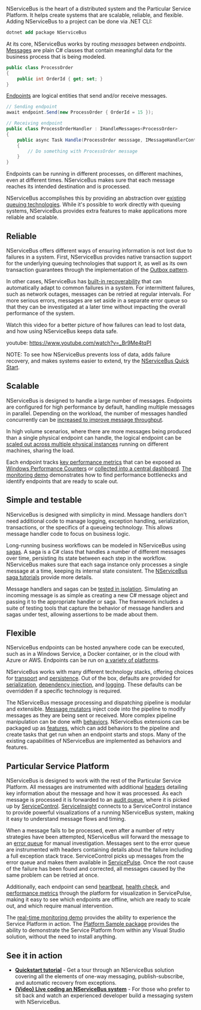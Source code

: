 NServiceBus is the heart of a distributed system and the Particular Service Platform. It helps create systems that are scalable, reliable, and flexible. Adding NServiceBus to a project can be done via .NET CLI:

```ps
dotnet add package NServiceBus
```

At its core, NServiceBus works by routing _messages_ between _endpoints_. [Messages](/nservicebus/concepts/glossary.md#message) are plain C# classes that contain meaningful data for the business process that is being modeled.

```csharp
public class ProcessOrder
{
    public int OrderId { get; set; }
}
```

[Endpoints](/nservicebus/concepts/glossary.md#endpoint) are logical entities that send and/or receive messages.

```csharp
// Sending endpoint
await endpoint.Send(new ProcessOrder { OrderId = 15 });

// Receiving endpoint
public class ProcessOrderHandler : IHandleMessages<ProcessOrder>
{
    public async Task Handle(ProcessOrder messsage, IMessageHandlerContext context)
    {
        // Do something with ProcessOrder message
    }
}
```

Endpoints can be running in different processes, on different machines, even at different times. NServiceBus makes sure that each message reaches its intended destination and is processed.

NServiceBus accomplishes this by providing an abstraction over [existing queuing technologies](/transports/). While it's possible to work directly with queuing systems, NServiceBus provides extra features to make applications more reliable and scalable.

## Reliable

NServiceBus offers different ways of ensuring information is not lost due to failures in a system. First, NServiceBus provides native transaction support for the underlying queuing technologies that support it, as well as its own transaction guarantees through the implementation of the [Outbox pattern](/nservicebus/outbox).

In other cases, NServiceBus has [built-in recoverability](/nservicebus/recoverability) that can automatically adapt to common failures in a system. For intermittent failures, such as network outages, messages can be retried at regular intervals. For more serious errors, messages are set aside in a separate error queue so that they can be investigated at a later time without impacting the overall performance of the system.

Watch this video for a better picture of how failures can lead to lost data, and how using NServiceBus keeps data safe.

youtube: https://www.youtube.com/watch?v=_Br9Me4tqPI

NOTE: To see how NServiceBus prevents loss of data, adds failure recovery, and makes systems easier to extend, try the [NServiceBus Quick Start](/tutorials/quickstart/).

## Scalable

NServiceBus is designed to handle a large number of messages. Endpoints are configured for high performance by default, handling multiple messages in parallel. Depending on the workload, the number of messages handled concurrently can be [increased to improve message throughput](/nservicebus/operations/tuning.md).

In high volume scenarios, where there are more messages being produced than a single physical endpoint can handle, the logical endpoint can be [scaled out across multiple physical instances](/nservicebus/scaling.md) running on different machines, sharing the load.

Each endpoint tracks [key performance metrics](/monitoring/metrics/definitions.md) that can be exposed as [Windows Performance Counters](/monitoring/metrics/performance-counters.md) or [collected into a central dashboard](/monitoring/metrics/in-servicepulse.md). [The monitoring demo](/tutorials/monitoring-demo/) demonstrates how to find performance bottlenecks and identify endpoints that are ready to scale out.

## Simple and testable

NServiceBus is designed with simplicity in mind. Message handlers don't need additional code to manage logging, exception handling, serialization, transactions, or the specifics of a queueing technology. This allows message handler code to focus on business logic.

Long-running business workflows can be modeled in NServiceBus using [sagas](/nservicebus/sagas/). A saga is a C# class that handles a number of different messages over time, persisting its state between each step in the workflow. NServiceBus makes sure that each saga instance only processes a single message at a time, keeping its internal state consistent. The [NServiceBus saga tutorials](/tutorials/nservicebus-sagas/) provide more details.

Message handlers and sagas can be [tested in isolation](/nservicebus/testing/). Simulating an incoming message is as simple as creating a new C# message object and passing it to the appropriate handler or saga. The framework includes a suite of testing tools that capture the behavior of message handlers and sagas under test, allowing assertions to be made about them.

## Flexible

NServiceBus endpoints can be hosted anywhere code can be executed, such as in a Windows Service, a Docker container, or in the cloud with Azure or AWS. Endpoints can be run on [a variety of platforms](/nservicebus/support/supported-platforms.md).

NServiceBus works with many different technology stacks, offering choices for [transport](/transports/) and [persistence](/persistence/). Out of the box, defaults are provided for [serialization](/nservicebus/serialization/), [dependency injection](/nservicebus/dependency-injection/), and [logging](/nservicebus/logging/). These defaults can be overridden if a specific technology is required.

The NServiceBus message processing and dispatching pipeline is modular and extensible. [Message mutators](/nservicebus/pipeline/message-mutators.md) inject code into the pipeline to modify messages as they are being sent or received. More complex pipeline manipulation can be done with [behaviors](/nservicebus/pipeline/manipulate-with-behaviors.md). NServiceBus extensions can be packaged up as [features](/nservicebus/pipeline/features.md), which can add behaviors to the pipeline and create tasks that get run when an endpoint starts and stops. Many of the existing capabilities of NServiceBus are implemented as behaviors and features.

## Particular Service Platform

NServiceBus is designed to work with the rest of the Particular Service Platform. All messages are instrumented with additional [headers](/nservicebus/messaging/headers.md) detailing key information about the message and how it was processed. As each message is processed it is forwarded to an [audit queue](/nservicebus/operations/auditing.md), where it is picked up by [ServiceControl](/servicecontrol/). [ServiceInsight](/serviceinsight/) connects to a ServiceControl instance to provide powerful visualizations of a running NServiceBus system, making it easy to understand message flows and timing.

When a message fails to be processed, even after a number of retry strategies have been attempted, NServiceBus will forward the message to an [error queue](/nservicebus/recoverability/configure-error-handling.md) for manual investigation. Messages sent to the error queue are instrumented with headers containing details about the failure including a full exception stack trace. ServiceControl picks up messages from the error queue and makes them available in [ServicePulse](/servicepulse/). Once the root cause of the failure has been found and corrected, all messages caused by the same problem can be retried at once.

Additionally, each endpoint can send [heartbeat](/monitoring/heartbeats/), [health check](/monitoring/custom-checks/), and [performance metrics](/monitoring/metrics/) through the platform for visualization in ServicePulse, making it easy to see which endpoints are offline, which are ready to scale out, and which require manual intervention.

The [real-time monitoring demo](https://particular.net/real-time-monitoring) provides the ability to experience the Service Platform in action. The [Platform Sample package](/platform/platform-sample-package.md) provides the ability to demonstrate the Service Platform from within any Visual Studio solution, without the need to install anything.

## See it in action

* **[Quickstart tutorial](/tutorials/quickstart/)** - Get a tour through an NServiceBus solution covering all the elements of one-way messaging, publish-subscribe, and automatic recovery from exceptions.
* **[(Video) Live coding an NServiceBus system](https://particular.net/webinars/live-coding-your-first-nservicebus-system)** - For those who prefer to sit back and watch an experienced developer build a messaging system with NServiceBus.
